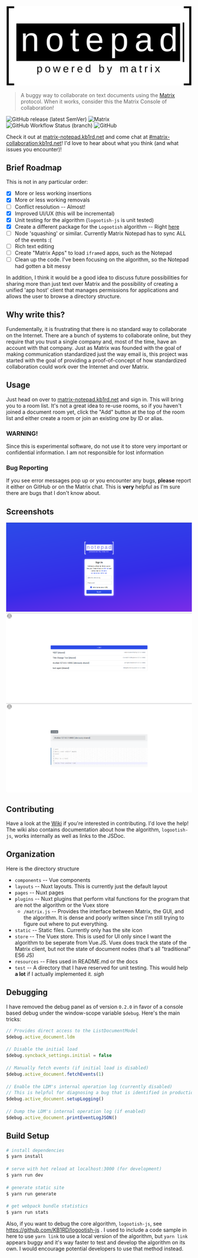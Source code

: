 ![Matrix Notepad](static/logo/notepad%20logo.svg)
> A buggy way to collaborate on text documents using the [Matrix](https://matrix.org) protocol. When it works, consider this the Matrix Console of collaboration!

![GitHub release (latest SemVer)](https://img.shields.io/github/v/release/kb1rd/matrix-notepad)
![Matrix](https://img.shields.io/matrix/matrix-collaboration:kb1rd.net?label=chat%20on%20%23matrix-collaboration%3Akb1rd.net&server_fqdn=matrix.org)
![GitHub Workflow Status (branch)](https://img.shields.io/github/workflow/status/KB1RD/matrix-notepad/build/master?label=build%20and%20deploy)
![GitHub](https://img.shields.io/github/license/kb1rd/matrix-notepad)

Check it out at [matrix-notepad.kb1rd.net](https://matrix-notepad.kb1rd.net/) and come chat at [#matrix-collaboration:kb1rd.net](https://matrix.to/#/#matrix-collaboration:kb1rd.net?via=kb1rd.net&via=matrix.org&via=matrix.geklautecloud.de)! I'd love to hear about what you think (and what issues you encounter)!

## Brief Roadmap
This is not in any particular order:
* [x] More or less working insertions
* [x] More or less working removals
* [ ] Conflict resolution -- Almost!
* [x] Improved UI/UX (this will be incremental)
* [x] Unit testing for the algorithm (`logootish-js` is unit tested)
* [x] Create a different package for the `Logootish` algorithm -- Right [here](https://github.com/KB1RD/logootish-js)
* [ ] Node 'squashing' or similar. Currently Matrix Notepad has to sync ALL of the events :(
* [ ] Rich text editing
* [ ] Create "Matrix Apps" to load `iframe`d apps, such as the Notepad
* [ ] Clean up the code. I've been focusing on the algorithm, so the Notepad had gotten a bit messy

In addition, I think it would be a good idea to discuss future possibilities for sharing more than just text over Matrix and the possibility of creating a unified 'app host' client that manages permissions for applications and allows the user to browse a directory structure.

## Why write this?
Fundementally, it is frustrating that there is no standard way to collaborate on the Internet. There are a bunch of systems to collaborate online, but they require that you trust a single company and, most of the time, have an account with that company. Just as Matrix was founded with the goal of making communication standardized just the way email is, this project was started with the goal of providing a proof-of-concept of how standardized collaboration could work over the Internet and over Matrix.

## Usage
Just head on over to [matrix-notepad.kb1rd.net](https://matrix-notepad.kb1rd.net/) and sign in. This will bring you to a room list. It's not a great idea to re-use rooms, so if you haven't joined a document room yet, click the "Add" button at the top of the room list and either create a room or join an existing one by ID or alias.

### WARNING!
Since this is experimental software, do not use it to store very important or confidential information. I am not responsible for lost information

### Bug Reporting
If you see error messages pop up or you encounter any bugs, **please** report it either on GitHub or on the Matrix chat. This is **very** helpful as I'm sure there are bugs that I don't know about.

## Screenshots
![Sign in](resources/signin.png)
![Room List](resources/roomlist.png)
![Document Editing](resources/document.png)

## Contributing
Have a look at the [Wiki](https://github.com/KB1RD/matrix-notepad/wiki) if you're interested in contributing. I'd love the help! The wiki also contains documentation about how the algorithm, `logootish-js`, works internally as well as links to the JSDoc.

## Organization
Here is the directory structure
* `components` -- Vue components
* `layouts` -- Nuxt layouts. This is currently just the default layout
* `pages` -- Nuxt pages
* `plugins` -- Nuxt plugins that perform vital functions for the program that are not the algorithm or the Vuex store
  * `/matrix.js` -- Provides the interface between Matrix, the GUI, and the algorithm. It is dense and poorly written since I'm still trying to figure out where to put everything.
* `static` -- Static files. Currently only has the site icon
* `store` -- The Vuex store. This is used for UI only since I want the algorithm to be seperate from Vue.JS. Vuex does track the state of the Matrix client, but not the state of document nodes (that's all "traditional" ES6 JS)
* `resources` -- Files used in README.md or the docs
* `test` -- A directory that I have reserved for unit testing. This would help **a lot** if I actually implemented it. *sigh*

## Debugging
I have removed the debug panel as of version `0.2.0` in favor of a console based debug under the window-scope variable `$debug`. Here's the main tricks:

```js
// Provides direct access to the ListDocumentModel
$debug.active_document.ldm

// Disable the initial load
$debug.syncback_settings.initial = false

// Manually fetch events (if initial load is disabled)
$debug.active_document.fetchEvents(1)

// Enable the LDM's internal operation log (currently disabled)
// This is helpful for diagnosing a bug that is identified in production
$debug.active_document.setupLogging()

// Dump the LDM's internal operation log (if enabled)
$debug.active_document.printEventLogJSON()
```

## Build Setup
``` bash
# install dependencies
$ yarn install

# serve with hot reload at localhost:3000 (for development)
$ yarn run dev

# generate static site
$ yarn run generate

# get webpack bundle statistics
$ yarn run stats
```

Also, if you want to debug the core algorithm, `logootish-js`, see https://github.com/KB1RD/logootish-js .
I used to include a code sample in here to use `yarn link` to use a local
version of the algorithm, but `yarn link` appears buggy and it's way faster to
test and develop the algorithm on its own. I would encourage potential
developers to use that method instead.